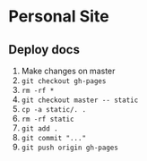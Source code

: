 # Personal Site

## Deploy docs

1. Make changes on master
2. `git checkout gh-pages`
3. `rm -rf *`
4. `git checkout master -- static`
5. `cp -a static/. .`
6. `rm -rf static`
7. `git add .`
8. `git commit "..."`
9. `git push origin gh-pages`